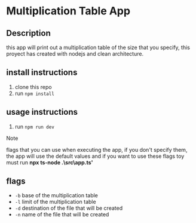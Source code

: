 # Multiplication Table App

## Description

this app will print out a multiplication table of the size that you specify,
this proyect has created with nodejs and clean architecture.

## install instructions

1. clone this repo
2. run `npm install`

## usage instructions

1. run `npm run dev`

> [!NOTE]
> flags that you can use when executing the app, if you don't specify them, the app will use the default values
> and if you want to use these flags toy must run **npx ts-node .\src\app.ts'**

## flags

- `-b` base of the multiplication table
- `-l` limit of the multiplication table
- `-d` destination of the file that will be created
- `-n` name of the file that will be created
